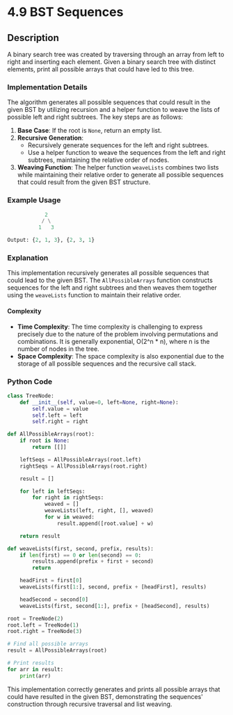# 4.9 BST Sequences

## Description
A binary search tree was created by traversing through an array from left to right and inserting each element. Given a binary search tree with distinct elements, print all possible arrays that could have led to this tree.

### Implementation Details
The algorithm generates all possible sequences that could result in the given BST by utilizing recursion and a helper function to weave the lists of possible left and right subtrees. The key steps are as follows:

1. **Base Case**: If the root is `None`, return an empty list.
2. **Recursive Generation**:
   - Recursively generate sequences for the left and right subtrees.
   - Use a helper function to weave the sequences from the left and right subtrees, maintaining the relative order of nodes.
3. **Weaving Function**: The helper function `weaveLists` combines two lists while maintaining their relative order to generate all possible sequences that could result from the given BST structure.

### Example Usage
```python
            2
           / \
          1   3

Output: {2, 1, 3}, {2, 3, 1}
```

### Explanation
This implementation recursively generates all possible sequences that could lead to the given BST. The `AllPossibleArrays` function constructs sequences for the left and right subtrees and then weaves them together using the `weaveLists` function to maintain their relative order.

#### Complexity
- **Time Complexity**: The time complexity is challenging to express precisely due to the nature of the problem involving permutations and combinations. It is generally exponential, O(2^n * n), where n is the number of nodes in the tree.
- **Space Complexity**: The space complexity is also exponential due to the storage of all possible sequences and the recursive call stack.

### Python Code
```python
class TreeNode:
    def __init__(self, value=0, left=None, right=None):
        self.value = value
        self.left = left
        self.right = right

def AllPossibleArrays(root):
    if root is None:
        return [[]]

    leftSeqs = AllPossibleArrays(root.left)
    rightSeqs = AllPossibleArrays(root.right)

    result = []

    for left in leftSeqs:
        for right in rightSeqs:
            weaved = []
            weaveLists(left, right, [], weaved)
            for w in weaved:
                result.append([root.value] + w)

    return result

def weaveLists(first, second, prefix, results):
    if len(first) == 0 or len(second) == 0:
        results.append(prefix + first + second)
        return

    headFirst = first[0]
    weaveLists(first[1:], second, prefix + [headFirst], results)

    headSecond = second[0]
    weaveLists(first, second[1:], prefix + [headSecond], results)

root = TreeNode(2)
root.left = TreeNode(1)
root.right = TreeNode(3)

# Find all possible arrays
result = AllPossibleArrays(root)

# Print results
for arr in result:
    print(arr)
```

This implementation correctly generates and prints all possible arrays that could have resulted in the given BST, demonstrating the sequences' construction through recursive traversal and list weaving.
